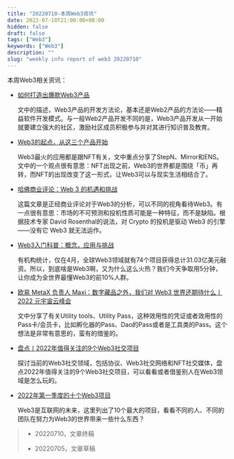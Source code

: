 ```yaml
---
title: "20220710-本周Web3资讯"
date: 2022-07-10T21:00:00+08:00
hidden: false
draft: false
tags: ["Web3"]
keywords: ["Web3"]
description: ""
slug: "weekly info report of web3 20220710"
---
```


本周Web3相关资讯：

- [如何打造出爆款Web3产品](https://baijiahao.baidu.com/s?id=1735781181694974580)

  文中的描述，Web3产品的开发方法论，基本还是Web2产品的方法论——精益软件开发模式。与一般Web2产品开发不同的是，Web3产品开发从一开始就要建立强大的社区，激励社区成员积极参与并对其进行知识普及教育。

- [Web3的起点，从这三个产品开始](https://baijiahao.baidu.com/s?id=1733533527342806367)

  Web3最火的应用都是跟NFT有关，文中重点分享了StepN、Mirror和ENS。文中的一个观点很有意思：NFT出现之前，Web3的世界都是围绕「币」再转，而NFT的出现改变了这一形式，让Web3可以与现实生活相结合了。

- [哈佛商业评论：Web 3 的机遇和挑战](https://baijiahao.baidu.com/s?id=1733240187586754717)

  这篇文章是正经商业评论对于Web3的分析，可以不同的视角看待Web3。有一点很有意思：市场的不可预测和投机性质可能是一种特征，而不是缺陷。根据技术专家 David Rosenthal的说法，对 Crypto 的投机是驱动 Web3 的引擎——没有它 Web3 就无法运作。


<!--more-->


- [Web3入门科普：概念，应用与挑战](https://baijiahao.baidu.com/s?id=1735511151347249387)

  有机构统计，仅在4月，全球Web3领域就有74个项目获得总计31.03亿美元融资。所以，到底啥是Web3啊，又为什么这么火热？我们今天争取用5分钟，让你成为全世界最懂Web3的前10%人群。

- [欧易 MetaX 负责人 Maxi：数字藏品之外，我们对 Web3 世界还期待什么丨2022 元宇宙云峰会](https://m.8btc.com/article/6745008)

  文中分享了有关Utility tools、Utility Pass，这种效用性的凭证或者效用性的 Pass卡/会员卡，比如孵化器的Pass、Dao的Pass或者是工具类的Pass。这个想法是非常有意思的，蛮有的借鉴的。

- [盘点丨2022年值得关注的9个Web3社交项目](https://zhuanlan.zhihu.com/p/479351962)

  探讨当前的Web3社交领域，包括协议、Web3社交网络和NFT社交媒体，盘点2022年值得关注的9个Web3社交项目，可以看看或者借鉴别人在Web3领域是怎么玩的。
  
- [2022年第一季度的十个Web3项目](https://view.inews.qq.com/a/20220316A066NA00)

  Web3是互联网的未来，这里列出了10个最大的项目，看看不同的人、不同的团队在努力为Web3的世界带来一些什么东西？


> - 20220710，文章终稿
> 
> - 20220705，文章草稿
> 
